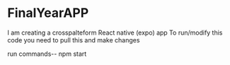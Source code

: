 # FinalYearAPP
I am creating a crosspalteform React native (expo) app 
To run/modify this code you need to pull this and make changes

run commands--
npm start 

